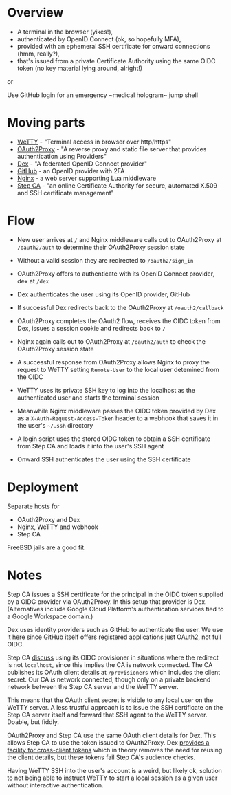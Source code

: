 # Overview

* A terminal in the browser (yikes!),
* authenticated by OpenID Connect (ok, so hopefully MFA),
* provided with an ephemeral SSH certificate for onward connections (hmm, really?),
* that's issued from a private Certificate Authority using the same OIDC token (no key material lying around, alright!)

or

Use GitHub login for an emergency ~medical hologram~ jump shell

# Moving parts

* [WeTTY](https://github.com/butlerx/wetty) - "Terminal access in browser over http/https"
* [OAuth2Proxy](https://github.com/oauth2-proxy/oauth2-proxy) - "A reverse proxy and static file server that provides authentication using Providers"
* [Dex](https://github.com/dexidp/dex) - "A federated OpenID Connect provider"
* [GitHub](https://github.com/) - an OpenID provider with 2FA
* [Nginx](https://nginx.org) - a web server supporting Lua middleware
* [Step CA](https://smallstep.com/docs/step-ca/) - "an online Certificate Authority for secure, automated X.509 and SSH certificate management"

# Flow

* New user arrives at `/` and Nginx middleware calls out to OAuth2Proxy at
  `/oauth2/auth` to determine their OAuth2Proxy session state

* Without a valid session they are redirected to `/oauth2/sign_in`

* OAuth2Proxy offers to authenticate with its OpenID Connect provider, dex at
  `/dex`

* Dex authenticates the user using its OpenID provider, GitHub

* If successful Dex redirects back to the OAuth2Proxy at `/oauth2/callback`

* OAuth2Proxy completes the OAuth2 flow, receives the OIDC token from Dex,
  issues a session cookie and redirects back to `/`

* Nginx again calls out to OAuth2Proxy at `/oauth2/auth` to check the
  OAuth2Proxy session state

* A successful response from OAuth2Proxy allows Nginx to proxy the request to
  WeTTY setting `Remote-User` to the local user detemined from the OIDC

* WeTTY uses its private SSH key to log into the localhost as the authenticated
  user and starts the terminal session

* Meanwhile Nginx middleware passes the OIDC token provided by Dex as a
  `X-Auth-Request-Access-Token` header to a webhook that saves it in the user's
  `~/.ssh` directory

* A login script uses the stored OIDC token to obtain a SSH certificate from
  Step CA and loads it into the user's SSH agent 

* Onward SSH authenticates the user using the SSH certificate

# Deployment

Separate hosts for

* OAuth2Proxy and Dex
* Nginx, WeTTY and webhook
* Step CA

FreeBSD jails are a good fit.

# Notes

Step CA issues a SSH certificate for the principal in the OIDC token supplied
by a OIDC provider via OAuth2Proxy. In this setup that provider is Dex.
(Alternatives include Google Cloud Platform's authentication services tied to
a Google Workspace domain.)

Dex uses identity providers such as GitHub to authenticate the user. We use it
here since GitHub itself offers registered applications just OAuth2, not full
OIDC.

Step CA [discuss](https://smallstep.com/docs/step-ca/provisioners/#notes) using
its OIDC provisioner in situations where the redirect is not `localhost`, since
this implies the CA is network connected. The CA publishes its OAuth client
details at `/provisioners` which includes the client secret. Our CA *is*
network connected, though only on a private backend network between the Step CA
server and the WeTTY server.

This means that the OAuth client secret is visible to any local user on the
WeTTY server. A less trustful approach is to issue the SSH certificate on the
Step CA server itself and forward that SSH agent to the WeTTY server. Doable,
but fiddly.

OAuth2Proxy and Step CA use the same OAuth client details for Dex. This allows
Step CA to use the token issued to OAuth2Proxy.  Dex [provides a facility for
cross-client
tokens](https://dexidp.io/docs/custom-scopes-claims-clients/#cross-client-trust-and-authorized-party)
which in theory removes the need for reusing the client details, but these tokens
fail Step CA's audience checks.

Having WeTTY SSH into the user's account is a weird, but likely ok, solution to
not being able to instruct WeTTY to start a local session as a given user
without interactive authentication.

